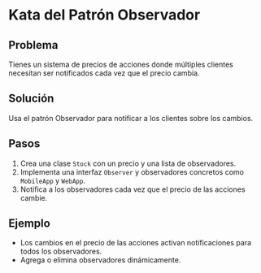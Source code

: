 # Kata del Patrón Observador

## Problema
Tienes un sistema de precios de acciones donde múltiples clientes necesitan ser notificados cada vez que el precio cambia.

## Solución
Usa el patrón Observador para notificar a los clientes sobre los cambios.

## Pasos
1. Crea una clase `Stock` con un precio y una lista de observadores.
2. Implementa una interfaz `Observer` y observadores concretos como `MobileApp` y `WebApp`.
3. Notifica a los observadores cada vez que el precio de las acciones cambie.

## Ejemplo
- Los cambios en el precio de las acciones activan notificaciones para todos los observadores.
- Agrega o elimina observadores dinámicamente.